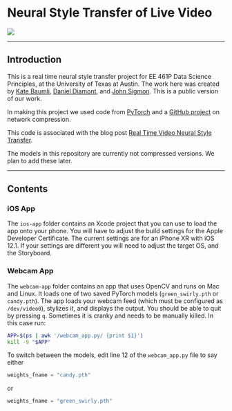 # Neural Style Transfer of Live Video

<img src="https://imgur.com/pT3YfW8.gif"/>

---

## Introduction

This is a real time neural style transfer project for EE 461P Data Science Principles, at the University of Texas at Austin. The work here was created by [Kate Baumli](https://www.linkedin.com/in/katebaumli/), [Daniel Diamont](https://www.linkedin.com/in/daniel-diamont/), and [John Sigmon](https://www.linkedin.com/in/john-sigmon/). This is a public version of our work.

In making this project we used code from [PyTorch](https://github.com/pytorch/examples) and a [GitHub project](https://github.com/peterliht/knowledge-distillation-pytorch) on network compression.

This code is associated with the blog post [Real Time Video Neural Style Transfer](https://towardsdatascience.com/real-time-video-neural-style-transfer-9f6f84590832).

The models in this repository are currently not compressed versions. We plan to add these later.

---

## Contents

### iOS App

The `ios-app` folder contains an Xcode project that you can use to load the app onto your phone. You will have to adjust the build settings for the Apple Developer Certificate. The current settings are for an iPhone XR with iOS 12.1. If your settings are different you will need to adjust the target OS, and the Storyboard.
    
### Webcam App

The `webcam-app` folder contains an app that uses OpenCV and runs on Mac and Linux. It loads one of two saved PyTorch models (`green_swirly.pth` or `candy.pth`). The app loads your webcam feed (which must be configured as `/dev/video0`), stylizes it, and displays the output. You should be able to quit by pressing `q`. Sometimes it is cranky and needs to be manually killed. In this case run:

```bash
APP=$(ps | awk '/webcam_app.py/ {print $1}')
kill -9 "$APP"
```

To switch between the models, edit line 12 of the `webcam_app.py` file to say either 

```python
weights_fname = "candy.pth"
```

or

```python
weights_fname = "green_swirly.pth"
```
